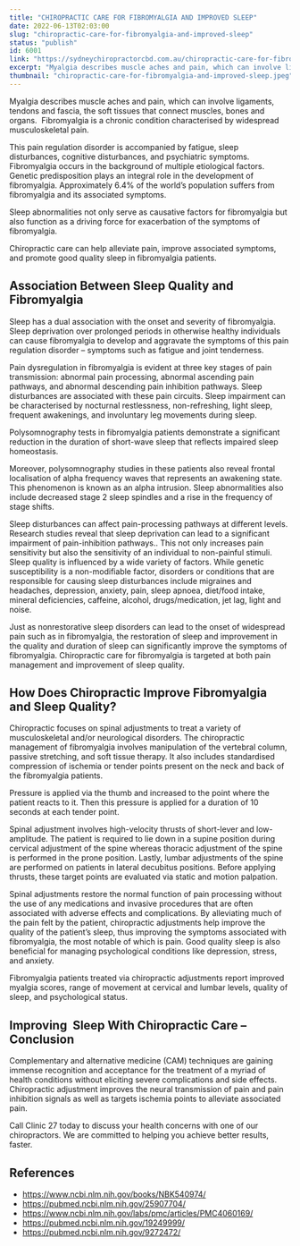 ```yaml
---
title: "CHIROPRACTIC CARE FOR FIBROMYALGIA AND IMPROVED SLEEP"
date: 2022-06-13T02:03:00
slug: "chiropractic-care-for-fibromyalgia-and-improved-sleep"
status: "publish"
id: 6001
link: "https://sydneychiropractorcbd.com.au/chiropractic-care-for-fibromyalgia-and-improved-sleep/"
excerpt: "Myalgia describes muscle aches and pain, which can involve ligaments, tendons and fascia, the soft tissues that connect muscles, bones and organs.  Fibromyalgia is a chronic condition characterised by widespread musculoskeletal pain. This pain regulation disorder is accompanied by fatigue, sleep disturbances, cognitive disturbances, and psychiatric symptoms. Fibromyalgia occurs in the background of multiple etiological […]"
thumbnail: "chiropractic-care-for-fibromyalgia-and-improved-sleep.jpeg"
---
```


Myalgia describes muscle aches and pain, which can involve ligaments, tendons and fascia, the soft tissues that connect muscles, bones and organs.  Fibromyalgia is a chronic condition characterised by widespread musculoskeletal pain.

This pain regulation disorder is accompanied by fatigue, sleep disturbances, cognitive disturbances, and psychiatric symptoms. Fibromyalgia occurs in the background of multiple etiological factors. Genetic predisposition plays an integral role in the development of fibromyalgia. Approximately 6.4% of the world’s population suffers from fibromyalgia and its associated symptoms.

Sleep abnormalities not only serve as causative factors for fibromyalgia but also function as a driving force for exacerbation of the symptoms of fibromyalgia.

Chiropractic care can help alleviate pain, improve associated symptoms, and promote good quality sleep in fibromyalgia patients.

## Association Between Sleep Quality and Fibromyalgia 

Sleep has a dual association with the onset and severity of fibromyalgia. Sleep deprivation over prolonged periods in otherwise healthy individuals can cause fibromyalgia to develop and aggravate the symptoms of this pain regulation disorder – symptoms such as fatigue and joint tenderness.

Pain dysregulation in fibromyalgia is evident at three key stages of pain transmission: abnormal pain processing, abnormal ascending pain pathways, and abnormal descending pain inhibition pathways. Sleep disturbances are associated with these pain circuits. Sleep impairment can be characterised by nocturnal restlessness, non-refreshing, light sleep, frequent awakenings, and involuntary leg movements during sleep.

Polysomnography tests in fibromyalgia patients demonstrate a significant reduction in the duration of short-wave sleep that reflects impaired sleep homeostasis.

Moreover, polysomnography studies in these patients also reveal frontal localisation of alpha frequency waves that represents an awakening state. This phenomenon is known as an alpha intrusion. Sleep abnormalities also include decreased stage 2 sleep spindles and a rise in the frequency of stage shifts.  

Sleep disturbances can affect pain-processing pathways at different levels. Research studies reveal that sleep deprivation can lead to a significant impairment of pain-inhibition pathways.. This not only increases pain sensitivity but also the sensitivity of an individual to non-painful stimuli. Sleep quality is influenced by a wide variety of factors. While genetic susceptibility is a non-modifiable factor, disorders or conditions that are responsible for causing sleep disturbances include migraines and headaches, depression, anxiety, pain, sleep apnoea, diet/food intake, mineral deficiencies, caffeine, alcohol, drugs/medication, jet lag, light and noise.

Just as nonrestorative sleep disorders can lead to the onset of widespread pain such as in fibromyalgia, the restoration of sleep and improvement in the quality and duration of sleep can significantly improve the symptoms of fibromyalgia. Chiropractic care for fibromyalgia is targeted at both pain management and improvement of sleep quality.

## How Does Chiropractic Improve Fibromyalgia and Sleep Quality?

Chiropractic focuses on spinal adjustments to treat a variety of musculoskeletal and/or neurological disorders. The chiropractic management of fibromyalgia involves manipulation of the vertebral column, passive stretching, and soft tissue therapy. It also includes standardised compression of ischemia or tender points present on the neck and back of the fibromyalgia patients.

Pressure is applied via the thumb and increased to the point where the patient reacts to it. Then this pressure is applied for a duration of 10 seconds at each tender point.

Spinal adjustment involves high-velocity thrusts of short-lever and low-amplitude. The patient is required to lie down in a supine position during cervical adjustment of the spine whereas thoracic adjustment of the spine is performed in the prone position. Lastly, lumbar adjustments of the spine are performed on patients in lateral decubitus positions. Before applying thrusts, these target points are evaluated via static and motion palpation.

Spinal adjustments restore the normal function of pain processing without the use of any medications and invasive procedures that are often associated with adverse effects and complications. By alleviating much of the pain felt by the patient, chiropractic adjustments help improve the quality of the patient’s sleep, thus improving the symptoms associated with fibromyalgia, the most notable of which is pain. Good quality sleep is also beneficial for managing psychological conditions like depression, stress, and anxiety.

Fibromyalgia patients treated via chiropractic adjustments report improved myalgia scores, range of movement at cervical and lumbar levels, quality of sleep, and psychological status.   

## Improving  Sleep With Chiropractic Care – Conclusion

Complementary and alternative medicine (CAM) techniques are gaining immense recognition and acceptance for the treatment of a myriad of health conditions without eliciting severe complications and side effects. Chiropractic adjustment improves the neural transmission of pain and pain inhibition signals as well as targets ischemia points to alleviate associated pain.

Call Clinic 27 today to discuss your health concerns with one of our chiropractors. We are committed to helping you achieve better results, faster.

## References

- https://www.ncbi.nlm.nih.gov/books/NBK540974/
- https://pubmed.ncbi.nlm.nih.gov/25907704/
- https://www.ncbi.nlm.nih.gov/labs/pmc/articles/PMC4060169/
- https://pubmed.ncbi.nlm.nih.gov/19249999/
- https://pubmed.ncbi.nlm.nih.gov/9272472/
